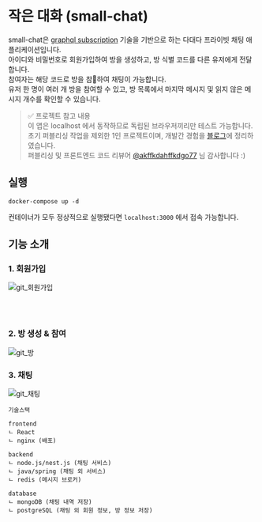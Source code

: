 # 작은 대화 (small-chat)

small-chat은 [graphql subscription](https://www.apollographql.com/docs/react/data/subscriptions) 기술을 기반으로 하는 다대다 프라이빗 채팅
애플리케이션입니다. <br />
아이디와 비밀번호로 회원가입하여 방을 생성하고, 방 식별 코드를 다른 유저에게 전달합니다. <br />
참여자는 해당 코드로 방을 참하여 채팅이 가능합니다. <br />
유저 한 명이 여러 개 방을 참여할 수 있고, 방 목록에서 마지막 메시지 및 읽지 않은 메시지 개수를 확인할 수 있습니다.

> ✅️ 프로젝트 참고 내용 <br />
> 이 앱은 localhost 에서 동작하므로 독립된 브라우저끼리만 테스트 가능합니다. <br />
> 초기 퍼블리싱 작업을 제외한 1인 프로젝트이며, 개발간 경험을 [블로그](https://sunba30.tistory.com/52)에 정리하였습니다. <br />
> 퍼블리싱 및 프론트엔드 코드 리뷰어 [@akffkdahffkdgo77](https://github.com/akffkdahffkdgo77) 님 감사합니다 :)

## 실행

```
docker-compose up -d
```

컨테이너가 모두 정상적으로 실행됐다면 ```localhost:3000``` 에서 접속 가능합니다.

## 기능 소개

### 1. 회원가입 <br />

![git_회원가입](https://github.com/soonba/small-chat/assets/74886848/8ffc315d-3e6a-49c6-9161-61997fe8e7d0)

<br />
<br />

### 2. 방 생성 & 참여 <br />

![git_방](https://github.com/soonba/small-chat/assets/74886848/7a5e0259-bdeb-40a8-816c-8ae8f12d7f5d)

### 3. 채팅 <br />

![git_채팅](https://github.com/soonba/small-chat/assets/74886848/294a7a11-d84b-44ec-b97a-179a68a176d4)

```
기술스택

frontend
ㄴ React
ㄴ nginx (배포)

backend
ㄴ node.js/nest.js (채팅 서비스)
ㄴ java/spring (채팅 외 서비스)
ㄴ redis (메시지 브로커)

database
ㄴ mongoDB (채팅 내역 저장)
ㄴ postgreSQL (채팅 외 회원 정보, 방 정보 저장)
```
